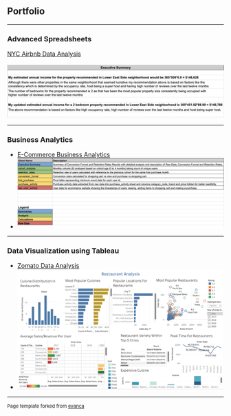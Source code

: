 ## Portfolio

---

### Advanced Spreadsheets 

[NYC Airbnb Data Analysis](/sample_page)
<br><br>
<img src="images/Advanced Spreadsheets.png?raw=true"/>

---

### Business Analytics

- [E-Commerce Business Analytics](http://example.com/)
- <img src="images/Business Analytics.png?raw=true"/>

---

### Data Visualization using Tableau

- [Zomato Data Analysis](http://example.com/)
- <img src="images/Restaurant Analysis.png?raw=true"/>


---
<p style="font-size:11px">Page template forked from <a href="https://github.com/evanca/quick-portfolio">evanca</a></p>
<!-- Remove above link if you don't want to attibute -->
